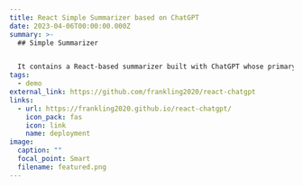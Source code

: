 ```yaml
---
title: React Simple Summarizer based on ChatGPT
date: 2023-04-06T00:00:00.000Z
summary: >-
  ## Simple Summarizer


  It contains a React-based summarizer built with ChatGPT whose primary purpose of the application is to generate a summary of paragraphs with highlighting of the relevant keywords. It aims to facilitate the comprehension of the original text and to enhance user trust in the generated summary.
tags:
  - demo
external_link: https://github.com/frankling2020/react-chatgpt
links:
  - url: https://frankling2020.github.io/react-chatgpt/
    icon_pack: fas
    icon: link
    name: deployment
image:
  caption: ""
  focal_point: Smart
  filename: featured.png
---
```

